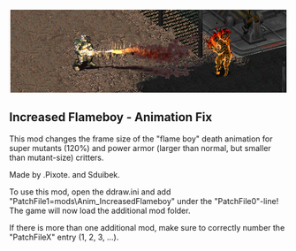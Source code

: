 <p align="center"><img src="Anim_IncreasedFlameboy.png" alt="Flameboy size fix for Mutants"/></p>

Increased Flameboy - Animation Fix
-----------------

This mod changes the frame size of the "flame boy" death animation for super mutants (120%) and power armor (larger than normal, but smaller than mutant-size) critters.

Made by .Pixote. and Sduibek.

To use this mod, open the ddraw.ini and add "PatchFile1=mods\Anim_IncreasedFlameboy" under the "PatchFile0"-line!
The game will now load the additional mod folder.

If there is more than one additional mod, make sure to correctly number the "PatchFileX" entry (1, 2, 3, ...).
